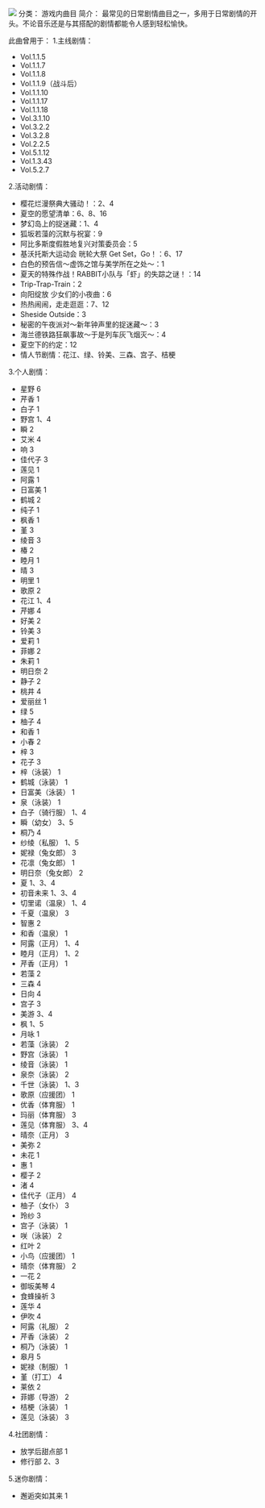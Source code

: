 ![](//static.kivo.wiki/images/music/cover/SPwiCsYfciruDizU74xfEvGwHKthFxbK.png)
分类： 游戏内曲目
简介：
最常见的日常剧情曲目之一，多用于日常剧情的开头。不论音乐还是与其搭配的剧情都能令人感到轻松愉快。

此曲曾用于：
1.主线剧情：
 - Vol.1.1.5
 - Vol.1.1.7
 - Vol.1.1.8
 - Vol.1.1.9（战斗后）
 - Vol.1.1.10
 - Vol.1.1.17
 - Vol.1.1.18
 - Vol.3.1.10
 - Vol.3.2.2
 - Vol.3.2.8
 - Vol.2.2.5
 - Vol.5.1.12
 - Vol.1.3.43
 - Vol.5.2.7

2.活动剧情：
 - 樱花烂漫祭典大骚动！：2、4
 - 夏空的愿望清单：6、8、16
 - 梦幻岛上的捉迷藏：1、4
 - 狐坂若藻的沉默与祝宴：9
 - 阿比多斯度假胜地复兴对策委员会：5
 - 基沃托斯大运动会 晄轮大祭 Get Set，Go！：6、17
 - 白色的预告信～虚饰之馆与美学所在之处～：1
 - 夏天的特殊作战！RABBIT小队与「虾」的失踪之谜！：14
 - Trip-Trap-Train：2
 - 向阳绽放 少女们的小夜曲：6
 - 热热闹闹，走走逛逛：7、12
 - Sheside Outside：3
 - 秘密的午夜派对～新年钟声里的捉迷藏～：3
 - 海兰德铁路狂飙事故～于是列车灰飞烟灭～：4
 - 夏空下的约定：12
 - 情人节剧情：花江、绿、铃美、三森、宫子、桔梗

3.个人剧情：
 - 星野 6
 - 芹香 1
 - 白子 1
 - 野宫 1、4
 - 瞬 2
 - 艾米 4
 - 响 3
 - 佳代子 3
 - 莲见 1
 - 阿露 1
 - 日富美 1
 - 鹤城 2
 - 纯子 1
 - 枫香 1
 - 堇 3
 - 绫音 3
 - 椿 2
 - 睦月 1
 - 晴 3
 - 明里 1
 - 歌原 2
 - 花江 1、4
 - 芹娜 4
 - 好美 2
 - 铃美 3
 - 爱莉 1
 - 菲娜 2
 - 朱莉 1
 - 明日奈 2
 - 静子 2
 - 桃井 4
 - 爱丽丝 1
 - 绿 5
 - 柚子 4
 - 和香 1
 - 小春 2
 - 梓 3
 - 花子 3
 - 梓（泳装） 1
 - 鹤城（泳装） 1
 - 日富美（泳装） 1
 - 泉（泳装） 1
 - 白子（骑行服） 1、4
 - 瞬（幼女） 3、5
 - 桐乃 4
 - 纱绫（私服） 1、5
 - 妮禄（兔女郎） 3
 - 花凛（兔女郎） 1
 - 明日奈（兔女郎） 2
 - 夏 1、3、4
 - 初音未来 1、3、4
 - 切里诺（温泉） 1、4
 - 千夏（温泉） 3
 - 智惠 2
 - 和香（温泉） 1
 - 阿露（正月） 1、4
 - 睦月（正月） 1、2
 - 芹香（正月） 1
 - 若藻 2
 - 三森 4
 - 日向 4
 - 宫子 3
 - 美游 3、4
 - 枫 1、5
 - 月咏 1
 - 若藻（泳装） 2
 - 野宫（泳装） 1
 - 绫音（泳装） 1
 - 泉奈（泳装） 2
 - 千世（泳装） 1、3
 - 歌原（应援团） 1
 - 优香（体育服） 1
 - 玛丽（体育服） 3
 - 莲见（体育服） 3、4
 - 晴奈（正月） 3
 - 美弥 2
 - 未花 1
 - 惠 1
 - 樱子 2
 - 渚 4
 - 佳代子（正月） 4
 - 柚子（女仆） 3
 - 玲纱 3
 - 宫子（泳装） 1
 - 咲（泳装） 2
 - 红叶 2
 - 小鸟（应援团） 1
 - 晴奈（体育服） 2
 - 一花 2
 - 御坂美琴 4
 - 食蜂操祈 3
 - 莲华 4
 - 伊吹 4
 - 阿露（礼服） 2
 - 芹香（泳装） 2
 - 桐乃（泳装） 1
 - 皋月 5
 - 妮禄（制服） 1
 - 堇（打工） 4
 - 莱依 2
 - 菲娜（导游） 2
 - 桔梗（泳装） 1
 - 莲见（泳装） 3

4.社团剧情：
 - 放学后甜点部 1
 - 修行部 2、3

5.迷你剧情：
 - 邂逅突如其来 1

